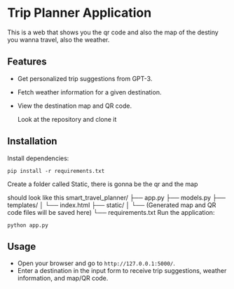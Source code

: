 # Trip Planner Application

This is a web that shows you the qr code and also the map of the destiny you wanna travel, also the weather.

## Features
- Get personalized trip suggestions from GPT-3.
- Fetch weather information for a given destination.
- View the destination map and QR code.

  Look at the repository and clone it

## Installation
 Install dependencies:
   ```
   pip install -r requirements.txt
   ```
 Create a folder called Static, there is gonna be the qr and the map

 should look like this
  smart_travel_planner/
├── app.py
├── models.py
├── templates/
│   └── index.html
├── static/
│   └── (Generated map and QR code files will be saved here)
└── requirements.txt
 Run the application:
   ```
   python app.py
   ```

## Usage
- Open your browser and go to `http://127.0.0.1:5000/`.
- Enter a destination in the input form to receive trip suggestions, weather information, and map/QR code.

